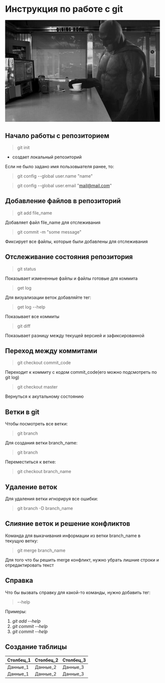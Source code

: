 # Инструкция по работе с git 

![error](123.jpg)

## Начало работы с репозиторием
>git init

* создает локальный репозиторий 

Если не было задано имя пользовыателя ранее, то:
>git config --global user.name "name"

>git config --global user.email  "mail@mail.com"

## Добавление файлов в репозиторий 
> git add file_name

Добавляет файл file_name для отслеживания

> git commit -m "some message"

Фиксирует все файлы, которые были добавлены для отслеживания

## Отслеживание состояния репозитория 
> git status

Показывает измененные файлы и файлы готовые для коммита
> get log

Для визуализации веток добавляйте тег:
>get log --help

Показывает все коммиты
> git diff

Показывает разницу между текущей версией и зафиксированной 

## Переход между коммитами
> git checkout commit_code

Переходит к коммиту с кодом commit_code(его можно подсмотреть по git log)

> git checkout master

Вернуться к акутальному состоянию


## Ветки в git

Чтобы посмотреть все ветки:

>git branch 

Для создания ветки branch_name:

>git branch

Переместиться к ветке:

>git checkout branch_name

## Удаление веток

Для удаления ветки игнорируя все ошибки:

>git branch -D branch_name

## Слияние веток и решение конфликтов

Команда для выкачивания информации из ветки branch_name в текущую ветку:

>git merge branch_name

Для того что бы решить merge конфликт, нужно убрать лишние строки и отредактировать текст

## Справка
Что бы вызвать справку для какой-то команды, нужно добавить тег:
>--help

Примеры:

1. *git add --help*
2. *git commit --help*
3. *git commit --help*


## Создание таблицы

Столбец_1|Столбец_2|Столбец_3
---|---|---
Данные_1|Данные_2|Данные_3
Данные_1|Данные_2|Данные_3
